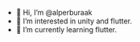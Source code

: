 - 👋 Hi, I’m @alperburaak
- 👀 I’m interested in unity and flutter.
- 🌱 I’m currently learning flutter.

